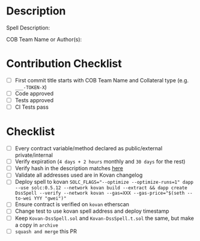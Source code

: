 # Description

Spell Description:

COB Team Name or Author(s):

# Contribution Checklist

- [ ] First commit title starts with COB Team Name and Collateral type (e.g. `___-TOKEN-X`)
- [ ] Code approved
- [ ] Tests approved
- [ ] CI Tests pass

# Checklist

- [ ] Every contract variable/method declared as public/external private/internal
- [ ] Verify expiration (`4 days + 2 hours` monthly and `30 days` for the rest)
- [ ] Verify hash in the description matches [here](https://emn178.github.io/online-tools/keccak_256.html)
- [ ] Validate all addresses used are in Kovan changelog
- [ ] Deploy spell to kovan `SOLC_FLAGS="--optimize --optimize-runs=1" dapp --use solc:0.5.12 --network kovan build --extract && dapp create DssSpell --verify --network kovan --gas=XXX --gas-price="$(seth --to-wei YYY "gwei")"`
- [ ] Ensure contract is verified on `kovan` etherscan
- [ ] Change test to use kovan spell address and deploy timestamp
- [ ] Keep `Kovan-DssSpell.sol` and `Kovan-DssSpell.t.sol` the same, but make a copy in `archive`
- [ ] `squash and merge` this PR
